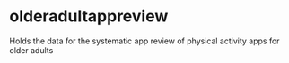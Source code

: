 # olderadultappreview
Holds the data for the systematic app review of physical activity apps for older adults
